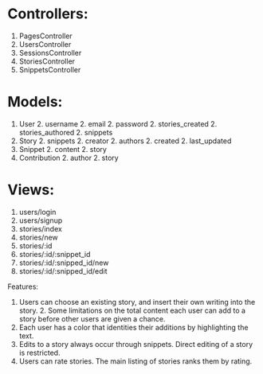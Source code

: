 # Controllers:
1. PagesController
1. UsersController
1. SessionsController
1. StoriesController
1. SnippetsController

# Models:
1. User
    2. username
    2. email
    2. password
    2. stories_created
    2. stories_authored
    2. snippets
1. Story
    2. snippets
    2. creator
    2. authors
    2. created
    2. last_updated
1. Snippet
    2. content
    2. story
1. Contribution
    2. author
    2. story

# Views:
1. users/login
1. users/signup
1. stories/index
1. stories/new
1. stories/:id
1. stories/:id/:snippet_id
1. stories/:id/:snipped_id/new
1. stories/:id/:snipped_id/edit

Features:
1. Users can choose an existing story, and insert their own writing into the story.
    2. Some limitations on the total content each user can add to a story before other users are given a chance.
1. Each user has a color that identities their additions by highlighting the text.
1. Edits to a story always occur through snippets. Direct editing of a story is restricted.
1. Users can rate stories. The main listing of stories ranks them by rating.



